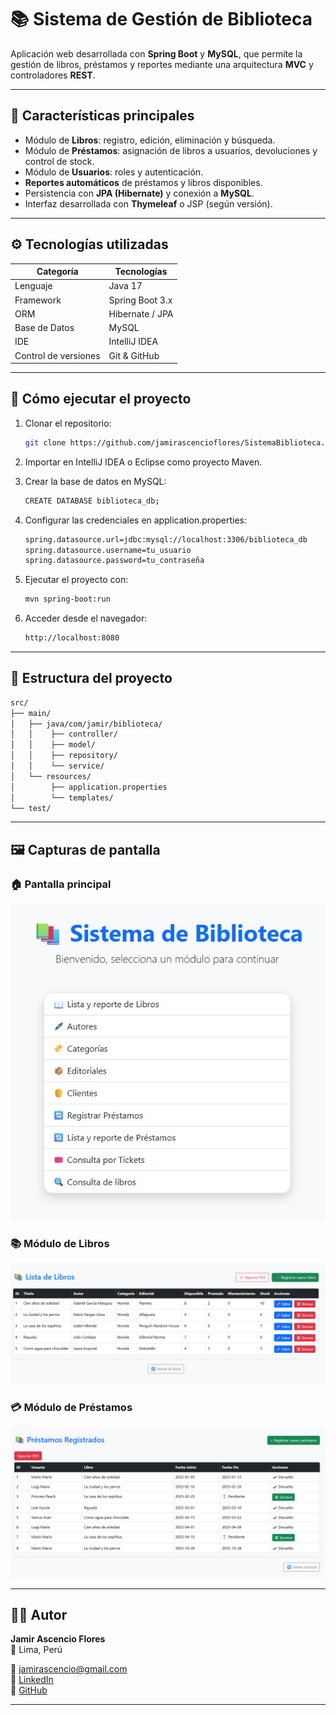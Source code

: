 # 📚 Sistema de Gestión de Biblioteca

Aplicación web desarrollada con **Spring Boot** y **MySQL**, que permite la gestión de libros, préstamos y reportes mediante una arquitectura **MVC** y controladores **REST**.

---

## 🧩 Características principales
- Módulo de **Libros**: registro, edición, eliminación y búsqueda.
- Módulo de **Préstamos**: asignación de libros a usuarios, devoluciones y control de stock.
- Módulo de **Usuarios**: roles y autenticación.
- **Reportes automáticos** de préstamos y libros disponibles.
- Persistencia con **JPA (Hibernate)** y conexión a **MySQL**.
- Interfaz desarrollada con **Thymeleaf** o JSP (según versión).

---

## ⚙️ Tecnologías utilizadas
| Categoría | Tecnologías |
|------------|--------------|
| Lenguaje | Java 17 |
| Framework | Spring Boot 3.x |
| ORM | Hibernate / JPA |
| Base de Datos | MySQL |
| IDE | IntelliJ IDEA |
| Control de versiones | Git & GitHub |

---

## 🚀 Cómo ejecutar el proyecto
1. Clonar el repositorio:
   ```bash
   git clone https://github.com/jamirascencioflores/SistemaBiblioteca.git
   
2. Importar en IntelliJ IDEA o Eclipse como proyecto Maven.

3. Crear la base de datos en MySQL:
   ```bash
   CREATE DATABASE biblioteca_db;

4. Configurar las credenciales en application.properties:
   ```bash
   spring.datasource.url=jdbc:mysql://localhost:3306/biblioteca_db
   spring.datasource.username=tu_usuario
   spring.datasource.password=tu_contraseña

5. Ejecutar el proyecto con:
   ```bash
   mvn spring-boot:run
   
6. Acceder desde el navegador:
   ```bash
   http://localhost:8080

---
## 🧠 Estructura del proyecto
```bash
src/
├── main/
│   ├── java/com/jamir/biblioteca/
│   │    ├── controller/
│   │    ├── model/
│   │    ├── repository/
│   │    └── service/
│   └── resources/
│        ├── application.properties
│        └── templates/
└── test/
```
---

## 🖼️ Capturas de pantalla

### 🏠 Pantalla principal
![Inicio del sistema](screenshots/inicio.png)

### 📚 Módulo de Libros
![Lista de libros](screenshots/lista_libros.png)

### 💳 Módulo de Préstamos
![Registro de préstamos](screenshots/prestamos.png)

---
👨‍💻 Autor
---
**Jamir Ascencio Flores**  
📍 Lima, Perú

📧 [jamirascencio@gmail.com](mailto:jamirascencio@gmail.com)  
💼 [LinkedIn](https://www.linkedin.com/in/jamir-ascencio)  
🐙 [GitHub](https://github.com/jamirascencioflores)

---
